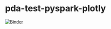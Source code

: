 # pda-test-pyspark-plotly
[![Binder](https://mybinder.org/badge_logo.svg)](https://mybinder.org/v2/gh/gmaitre/pda-test-pyspark-plotly/main?filepath=Test_PySpark_Plotly.ipynb)
